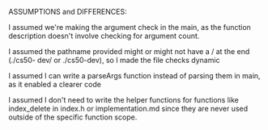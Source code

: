 ASSUMPTIONS and DIFFERENCES: 

I assumed we're making the argument check in the main, as the function 
description doesn't involve checking for argument count.

I assumed the pathname provided might or might not have a / at the end (./cs50-
dev/ or ./cs50-dev), so I made the file checks dynamic

I assumed I can write a parseArgs function instead of parsing them in main,
as it enabled a clearer code 

I assumed I don't need to write the helper functions for functions like index_delete in index.h or implementation.md
since they are never used outside of the specific function scope.